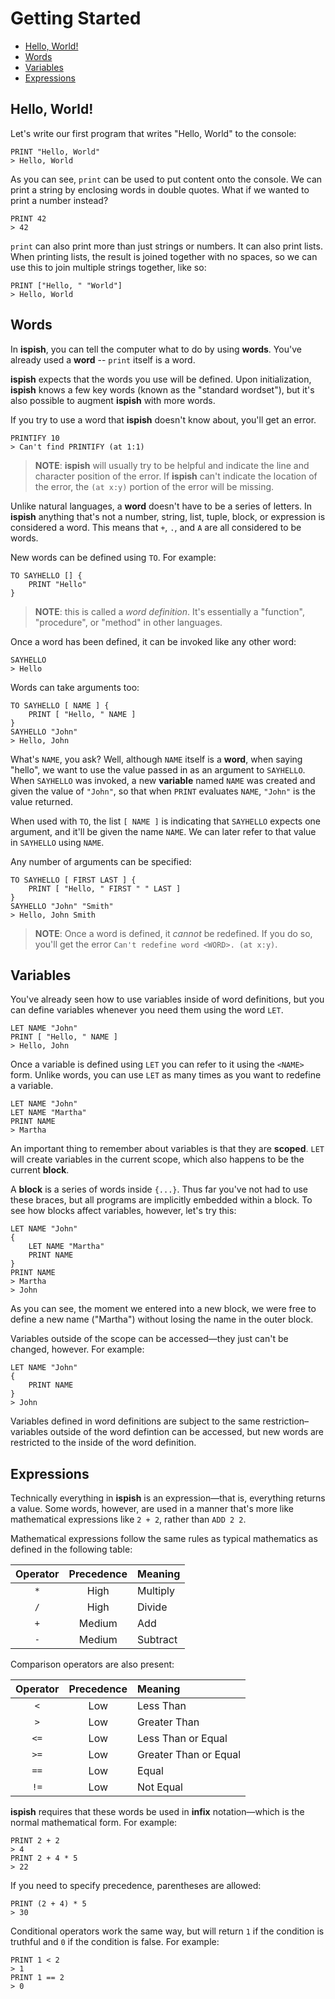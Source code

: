 # Getting Started

- [Hello, World!](#hello-world)
- [Words](#words)
- [Variables](#variables)
- [Expressions](#expressions)

## Hello, World!

Let's write our first program that writes "Hello, World" to the console:

```text
PRINT "Hello, World"
> Hello, World
```

As you can see, `print` can be used to put content onto the console. We can print a string by enclosing words in double quotes. What if we wanted to print a number instead?

```text
PRINT 42
> 42
```

`print` can also print more than just strings or numbers. It can also print lists. When printing lists, the result is joined together with no spaces, so we can use this to join multiple strings together, like so:

```text
PRINT ["Hello, " "World"]
> Hello, World
```

## Words

In **ispish**, you can tell the computer what to do by using **words**. You've already used a **word** -- `print` itself is a word.

**ispish** expects that the words you use will be defined. Upon initialization, **ispish** knows a few key words (known as the "standard wordset"), but it's also possible to augment **ispish** with more words.

If you try to use a word that **ispish** doesn't know about, you'll get an error.

```text
PRINTIFY 10
> Can't find PRINTIFY (at 1:1)
```

> **NOTE**: **ispish** will usually try to be helpful and indicate the line and character position of the error. If **ispish** can't indicate the location of the error, the `(at x:y)` portion of the error will be missing.

Unlike natural languages, a **word** doesn't have to be a series of letters. In **ispish** anything that's not a number, string, list, tuple, block, or expression is considered a word. This means that `+`, `.`, and `A` are all considered to be words.

New words can be defined using `TO`. For example:

```text
TO SAYHELLO [] {
    PRINT "Hello"
}
```

> **NOTE**: this is called a _word definition_. It's essentially a "function", "procedure", or "method" in other languages.

Once a word has been defined, it can be invoked like any other word:

```text
SAYHELLO
> Hello
```

Words can take arguments too:

```text
TO SAYHELLO [ NAME ] {
    PRINT [ "Hello, " NAME ]
}
SAYHELLO "John"
> Hello, John
```

What's `NAME`, you ask? Well, although `NAME` itself is a **word**, when saying "hello", we want to use the value passed in as an argument to `SAYHELLO`. When `SAYHELLO` was invoked, a new **variable** named `NAME` was created and given the value of `"John"`, so that when `PRINT` evaluates `NAME`, `"John"` is the value returned.

When used with `TO`, the list `[ NAME ]` is indicating that `SAYHELLO` expects one argument, and it'll be given the name `NAME`. We can later refer to that value in `SAYHELLO` using `NAME`.

Any number of arguments can be specified:

```text
TO SAYHELLO [ FIRST LAST ] {
    PRINT [ "Hello, " FIRST " " LAST ]
}
SAYHELLO "John" "Smith"
> Hello, John Smith
```

> **NOTE**: Once a word is defined, it _cannot_ be redefined. If you do so, you'll get the error `Can't redefine word <WORD>. (at x:y)`.

## Variables

You've already seen how to use variables inside of word definitions, but you can define variables whenever you need them using the word `LET`.

```text
LET NAME "John"
PRINT [ "Hello, " NAME ]
> Hello, John
```

Once a variable is defined using `LET` you can refer to it using the `<NAME>` form. Unlike words, you can use `LET` as many times as you want to redefine a variable.

```text
LET NAME "John"
LET NAME "Martha"
PRINT NAME
> Martha
```

An important thing to remember about variables is that they are **scoped**. `LET` will create variables in the current scope, which also happens to be the current **block**.

A **block** is a series of words inside `{...}`. Thus far you've not had to use these braces, but all programs are implicitly embedded within a block. To see how blocks affect variables, however, let's try this:

```text
LET NAME "John"
{
    LET NAME "Martha"
    PRINT NAME
}
PRINT NAME
> Martha
> John
```

As you can see, the moment we entered into a new block, we were free to define a new name ("Martha") without losing the name in the outer block.

Variables outside of the scope can be accessed—they just can't be changed, however. For example:

```text
LET NAME "John"
{
    PRINT NAME
}
> John
```

Variables defined in word definitions are subject to the same restriction–variables outside of the word defintion can be accessed, but new words are restricted to the inside of the word definition.

## Expressions

Technically everything in **ispish** is an expression—that is, everything returns a value. Some words, however, are used in a manner that's more like mathematical expressions like `2 + 2`, rather than `ADD 2 2`.

Mathematical expressions follow the same rules as typical mathematics as defined in the following table:

Operator | Precedence | Meaning
:-------:|:----------:|:---------
`*`      | High       | Multiply
`/`      | High       | Divide
`+`      | Medium     | Add
`-`      | Medium     | Subtract

Comparison operators are also present:

Operator | Precedence | Meaning
:-------:|:----------:|:---------
`<`      | Low        | Less Than
`>`      | Low        | Greater Than
`<=`     | Low        | Less Than or Equal
`>=`     | Low        | Greater Than or Equal
`==`     | Low        | Equal
`!=`     | Low        | Not Equal

**ispish** requires that these words be used in **infix** notation—which is the normal mathematical form. For example:

```text
PRINT 2 + 2
> 4
PRINT 2 + 4 * 5
> 22
```

If you need to specify precedence, parentheses are allowed:

```text
PRINT (2 + 4) * 5
> 30
```

Conditional operators work the same way, but will return `1` if the condition is truthful and `0` if the condition is false. For example:

```text
PRINT 1 < 2
> 1
PRINT 1 == 2
> 0
```
